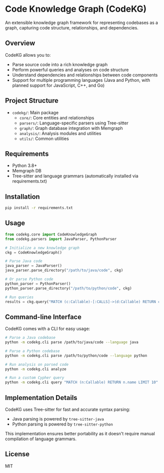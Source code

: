# Code Knowledge Graph (CodeKG)

An extensible knowledge graph framework for representing codebases as a graph, capturing code structure, relationships, and dependencies.

## Overview

CodeKG allows you to:
- Parse source code into a rich knowledge graph
- Perform powerful queries and analyses on code structure
- Understand dependencies and relationships between code components
- Support for multiple programming languages (Java and Python, with planned support for JavaScript, C++, and Go)

## Project Structure

- `codekg/`: Main package
  - `core/`: Core entities and relationships
  - `parsers/`: Language-specific parsers using Tree-sitter
  - `graph/`: Graph database integration with Memgraph
  - `analysis/`: Analysis modules and utilities
  - `utils/`: Common utilities

## Requirements

- Python 3.8+
- Memgraph DB
- Tree-sitter and language grammars (automatically installed via requirements.txt)

## Installation

```bash
pip install -r requirements.txt
```

## Usage

```python
from codekg.core import CodeKnowledgeGraph
from codekg.parsers import JavaParser, PythonParser

# Initialize a new knowledge graph
ckg = CodeKnowledgeGraph()

# Parse Java code
java_parser = JavaParser()
java_parser.parse_directory("/path/to/java/code", ckg)

# Or parse Python code
python_parser = PythonParser()
python_parser.parse_directory("/path/to/python/code", ckg)

# Run queries
results = ckg.query("MATCH (c:Callable)-[:CALLS]->(d:Callable) RETURN c.name, d.name")
```

## Command-line Interface

CodeKG comes with a CLI for easy usage:

```bash
# Parse a Java codebase
python -m codekg.cli parse /path/to/java/code --language java

# Parse a Python codebase
python -m codekg.cli parse /path/to/python/code --language python

# Run analysis on parsed code
python -m codekg.cli analyze

# Run a custom Cypher query
python -m codekg.cli query "MATCH (n:Callable) RETURN n.name LIMIT 10"
```

## Implementation Details

CodeKG uses Tree-sitter for fast and accurate syntax parsing:

- Java parsing is powered by `tree-sitter-java`
- Python parsing is powered by `tree-sitter-python`

This implementation ensures better portability as it doesn't require manual compilation of language grammars.

## License

MIT 